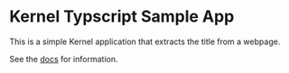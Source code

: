 # Kernel Typscript Sample App

This is a simple Kernel application that extracts the title from a webpage.

See the [docs](https://onkernel.com/docs/quickstart) for information.